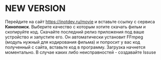# NEW VERSION

Перейдите на сайт https://inotdev.ru/movie и вставьте ссылку с сервиса **Кинопоиск**. Выберите качество с которым хотите скачать фильм и скопируйте код. Скачайте последний релиз приложения под ваше устройство и запустите его. Он автоматически установит FFmpeg (модуль нужный для кодирования фильма) и попросит у вас код полученный с сайта, вставьте код в программу. Загрузка начнется моментально. В случае каких либо неисправностей - создавайте Issuse
